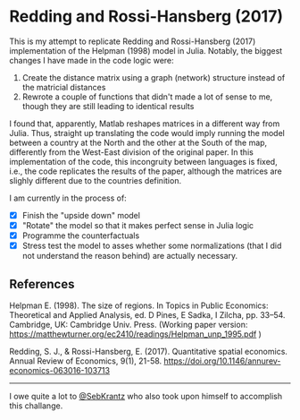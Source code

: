 # Redding and Rossi-Hansberg (2017) 

This is my attempt to replicate Redding and Rossi-Hansberg (2017) implementation of the Helpman (1998) model in Julia. Notably, the biggest changes I have made in the code logic were:

1. Create the distance matrix using a graph (network) structure instead of the matricial distances
2. Rewrote a couple of functions that didn't made a lot of sense to me, though they are still leading to identical results

I found that, apparently, Matlab reshapes matrices in a different way from Julia. Thus, straight up translating the code would imply running the model between a country at the North and the other at the South of the map, differently from the West-East division of the original paper. In this implementation of the code, this incongruity between languages is fixed, i.e., the code replicates the results of the paper, although the matrices are slighly different due to the countries definition.

I am currently in the process of:
- [x] Finish the "upside down" model
- [x] "Rotate" the model so that it makes perfect sense in Julia logic
- [x] Programme the counterfactuals
- [x] Stress test the model to asses whether some normalizations (that I did not understand the reason behind) are actually necessary.

## References

Helpman E. (1998). The size of regions. In Topics in Public Economics: Theoretical and Applied Analysis, ed. D Pines, E Sadka, I Zilcha, pp. 33–54. Cambridge, UK: Cambridge Univ. Press. (Working paper version: https://matthewturner.org/ec2410/readings/Helpman_unp_1995.pdf )

Redding, S. J., & Rossi-Hansberg, E. (2017). Quantitative spatial economics. Annual Review of Economics, 9(1), 21-58. https://doi.org/10.1146/annurev-economics-063016-103713

---

I owe quite a lot to [@SebKrantz](https://github.com/SebKrantz/Quantitative-Spatial-Economics/tree/main/QSE-ARE-2017) who also took upon himself to accomplish this challange.
